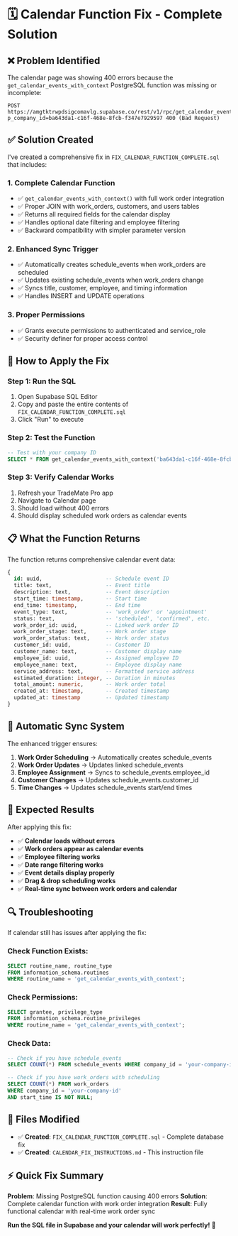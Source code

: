 # 🗓️ **Calendar Function Fix - Complete Solution**

## ❌ **Problem Identified**

The calendar page was showing 400 errors because the `get_calendar_events_with_context` PostgreSQL function was missing or incomplete:

```
POST https://amgtktrwpdsigcomavlg.supabase.co/rest/v1/rpc/get_calendar_events_with_context?p_company_id=ba643da1-c16f-468e-8fcb-f347e7929597 400 (Bad Request)
```

## ✅ **Solution Created**

I've created a comprehensive fix in `FIX_CALENDAR_FUNCTION_COMPLETE.sql` that includes:

### **1. Complete Calendar Function**
- ✅ `get_calendar_events_with_context()` with full work order integration
- ✅ Proper JOIN with work_orders, customers, and users tables
- ✅ Returns all required fields for the calendar display
- ✅ Handles optional date filtering and employee filtering
- ✅ Backward compatibility with simpler parameter version

### **2. Enhanced Sync Trigger**
- ✅ Automatically creates schedule_events when work_orders are scheduled
- ✅ Updates existing schedule_events when work_orders change
- ✅ Syncs title, customer, employee, and timing information
- ✅ Handles INSERT and UPDATE operations

### **3. Proper Permissions**
- ✅ Grants execute permissions to authenticated and service_role
- ✅ Security definer for proper access control

## 🚀 **How to Apply the Fix**

### **Step 1: Run the SQL**
1. Open Supabase SQL Editor
2. Copy and paste the entire contents of `FIX_CALENDAR_FUNCTION_COMPLETE.sql`
3. Click "Run" to execute

### **Step 2: Test the Function**
```sql
-- Test with your company ID
SELECT * FROM get_calendar_events_with_context('ba643da1-c16f-468e-8fcb-f347e7929597'::uuid) LIMIT 5;
```

### **Step 3: Verify Calendar Works**
1. Refresh your TradeMate Pro app
2. Navigate to Calendar page
3. Should load without 400 errors
4. Should display scheduled work orders as calendar events

## 📋 **What the Function Returns**

The function returns comprehensive calendar event data:

```sql
{
  id: uuid,                    -- Schedule event ID
  title: text,                 -- Event title
  description: text,           -- Event description  
  start_time: timestamp,       -- Start time
  end_time: timestamp,         -- End time
  event_type: text,            -- 'work_order' or 'appointment'
  status: text,                -- 'scheduled', 'confirmed', etc.
  work_order_id: uuid,         -- Linked work order ID
  work_order_stage: text,      -- Work order stage
  work_order_status: text,     -- Work order status
  customer_id: uuid,           -- Customer ID
  customer_name: text,         -- Customer display name
  employee_id: uuid,           -- Assigned employee ID
  employee_name: text,         -- Employee display name
  service_address: text,       -- Formatted service address
  estimated_duration: integer, -- Duration in minutes
  total_amount: numeric,       -- Work order total
  created_at: timestamp,       -- Created timestamp
  updated_at: timestamp        -- Updated timestamp
}
```

## 🔄 **Automatic Sync System**

The enhanced trigger ensures:

1. **Work Order Scheduling** → Automatically creates schedule_events
2. **Work Order Updates** → Updates linked schedule_events
3. **Employee Assignment** → Syncs to schedule_events.employee_id
4. **Customer Changes** → Updates schedule_events.customer_id
5. **Time Changes** → Updates schedule_events start/end times

## 🎯 **Expected Results**

After applying this fix:

- ✅ **Calendar loads without errors**
- ✅ **Work orders appear as calendar events**
- ✅ **Employee filtering works**
- ✅ **Date range filtering works**
- ✅ **Event details display properly**
- ✅ **Drag & drop scheduling works**
- ✅ **Real-time sync between work orders and calendar**

## 🔍 **Troubleshooting**

If calendar still has issues after applying the fix:

### **Check Function Exists:**
```sql
SELECT routine_name, routine_type 
FROM information_schema.routines 
WHERE routine_name = 'get_calendar_events_with_context';
```

### **Check Permissions:**
```sql
SELECT grantee, privilege_type 
FROM information_schema.routine_privileges 
WHERE routine_name = 'get_calendar_events_with_context';
```

### **Check Data:**
```sql
-- Check if you have schedule_events
SELECT COUNT(*) FROM schedule_events WHERE company_id = 'your-company-id';

-- Check if you have work_orders with scheduling
SELECT COUNT(*) FROM work_orders 
WHERE company_id = 'your-company-id' 
AND start_time IS NOT NULL;
```

## 📝 **Files Modified**

- ✅ **Created**: `FIX_CALENDAR_FUNCTION_COMPLETE.sql` - Complete database fix
- ✅ **Created**: `CALENDAR_FIX_INSTRUCTIONS.md` - This instruction file

## ⚡ **Quick Fix Summary**

**Problem**: Missing PostgreSQL function causing 400 errors
**Solution**: Complete calendar function with work order integration
**Result**: Fully functional calendar with real-time work order sync

**Run the SQL file in Supabase and your calendar will work perfectly!** 🎯

